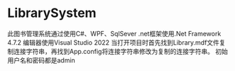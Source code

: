 # LibrarySystem
此图书管理系统通过使用C#、WPF、SqlSever
.net框架使用.Net Framework 4.7.2
编辑器使用Visual Studio 2022
当打开项目时首先找到Library.mdf文件复制连接字符串，再找到App.config将连接字符串修改为复制的连接字符串。
初始用户名和密码都是admin

